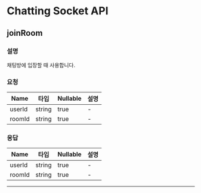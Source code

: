 # Chatting Socket API



## joinRoom

### 설명
채팅방에 입장할 때 사용합니다.
### 요청


| Name | 타입 | Nullable | 설명 |
| --- | --- | --- | --- |
| userId | string | true | - |
| roomId | string | true | - |


### 응답


| Name | 타입 | Nullable | 설명 |
| --- | --- | --- | --- |
| userId | string | true | - |
| roomId | string | true | - |
---